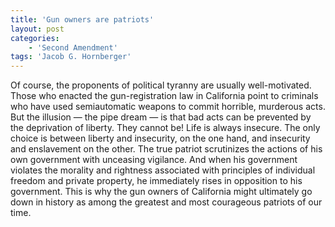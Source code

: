 ```yaml
---
title: 'Gun owners are patriots'
layout: post
categories:
    - 'Second Amendment'
tags: 'Jacob G. Hornberger'
---
```


Of course, the proponents of political tyranny are usually well-motivated. Those who enacted the gun-registration law in California point to criminals who have used semiautomatic weapons to commit horrible, murderous acts. But the illusion — the pipe dream — is that bad acts can be prevented by the deprivation of liberty. They cannot be! Life is always insecure. The only choice is between liberty and insecurity, on the one hand, and insecurity and enslavement on the other. The true patriot scrutinizes the actions of his own government with unceasing vigilance. And when his government violates the morality and rightness associated with principles of individual freedom and private property, he immediately rises in opposition to his government. This is why the gun owners of California might ultimately go down in history as among the greatest and most courageous patriots of our time.